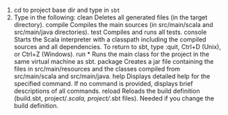 1) cd to project base dir and type in `sbt`
2) Type in the following:
clean	Deletes all generated files (in the target directory).
compile	Compiles the main sources (in src/main/scala and src/main/java directories).
test	Compiles and runs all tests.
console	Starts the Scala interpreter with a classpath including the compiled sources and all dependencies. To return to sbt, type :quit, Ctrl+D (Unix), or Ctrl+Z (Windows).
run <argument>*	Runs the main class for the project in the same virtual machine as sbt.
package	Creates a jar file containing the files in src/main/resources and the classes compiled from src/main/scala and src/main/java.
help <command>	Displays detailed help for the specified command. If no command is provided, displays brief descriptions of all commands.
reload	Reloads the build definition (build.sbt, project/*.scala, project/*.sbt files). Needed if you change the build definition.